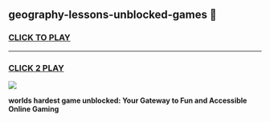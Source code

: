 
## geography-lessons-unblocked-games 👋
<h3>
<a href="https://premium.freeplayer.one?title=geography-lessons-unblocked-games&ref=14F">CLICK TO PLAY</a></h3>
<hr>

<h3>
<a href="https://premium.freeplayer.one?title=geography-lessons-unblocked-games&ref=14F">CLICK 2 PLAY</a>
  
</h3>

<a href="https://premium.freeplayer.one?title=geography-lessons-unblocked-games&ref=12F/"><img src="https://clearcache.store/games.png"></a>


**worlds hardest game unblocked: Your Gateway to Fun and Accessible Online Gaming**
